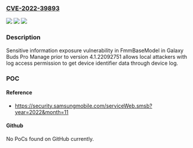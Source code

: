 ### [CVE-2022-39893](https://cve.mitre.org/cgi-bin/cvename.cgi?name=CVE-2022-39893)
![](https://img.shields.io/static/v1?label=Product&message=Galaxy%20Buds%20Pro%20Manager&color=blue)
![](https://img.shields.io/static/v1?label=Version&message=%3C%204.1.22092751%20&color=brighgreen)
![](https://img.shields.io/static/v1?label=Vulnerability&message=CWE-532%20Insertion%20of%20Sensitive%20Information%20into%20Log%20File&color=brighgreen)

### Description

Sensitive information exposure vulnerability in FmmBaseModel in Galaxy Buds Pro Manage prior to version 4.1.22092751 allows local attackers with log access permission to get device identifier data through device log.

### POC

#### Reference
- https://security.samsungmobile.com/serviceWeb.smsb?year=2022&month=11

#### Github
No PoCs found on GitHub currently.

